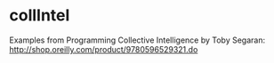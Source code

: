 # collIntel
Examples from Programming Collective Intelligence by Toby Segaran:
http://shop.oreilly.com/product/9780596529321.do
